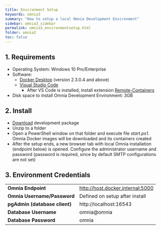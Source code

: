 ```yaml
---
title: Environment Setup
keywords: omnia3
summary: "How to setup a local Omnia Development Environment"
sidebar: omnia3_sidebar
permalink: omnia3_environmentsetup.html
folder: omnia3
toc: false
---
```


## 1. Requirements

- Operating System: Windows 10 Pro/Enterprise
- Software:
    - [Docker Desktop]((https://www.docker.com/products/docker-desktop)) (version 2.3.0.4 and above)
    - [Visual Studio Code](https://code.visualstudio.com/download)
        - After VS Code is installed, install extension [Remote-Containers](https://marketplace.visualstudio.com/items?itemName=ms-vscode-remote.remote-containers)
- Disk space to install Omnia Development Environment: 3GB

## 2. Install 

- [Download](omnia3_downloads.html) development package
- Unzip to a folder
- Open a PowerShell window on that folder and execute file *start.ps1*. Omnia Docker images will be downloaded and its containers created
- After the setup ends, a new browser tab with local Omnia installation (endpoint below) is opened. Configure the administrator username and password (password is required, since by default SMTP configurations are not set)


## 3. Environment Credentials

|  |  |
| :------------ | :-------------- |
| **Omnia Endpoint** | http://host.docker.internal:5000 |
| **Omnia Username/Password** | Defined on setup after install |
| **pgAdmin (database client)** | http://localhost:16543 |
| **Database Username** | omnia@omnia |
| **Database Password** | omnia |